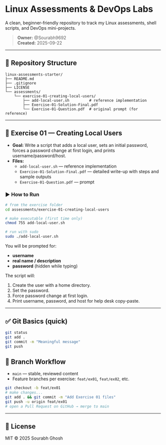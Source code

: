 # Linux Assessments & DevOps Labs

A clean, beginner-friendly repository to track my Linux assessments, shell scripts, and DevOps mini-projects.

> **Owner:** @Sourabh9692  
> **Created:** 2025-09-22

---

## 📁 Repository Structure

```
linux-assessments-starter/
├── README.md
├── .gitignore
├── LICENSE
└── assessments/
    └── exercise-01-creating-local-users/
        ├── add-local-user.sh         # reference implementation
        ├── Exercise-01-Solution-Final.pdf
        └── Exercise-01-Question.pdf  # original prompt (for reference)
```

---

## 🧪 Exercise 01 — Creating Local Users

- **Goal:** Write a script that adds a local user, sets an initial password, forces a password change at first login, and prints username/password/host.
- **Files:**
  - `add-local-user.sh` — reference implementation
  - `Exercise-01-Solution-Final.pdf` — detailed write-up with steps and sample outputs
  - `Exercise-01-Question.pdf` — prompt

### ▶️ How to Run

```bash
# from the exercise folder
cd assessments/exercise-01-creating-local-users

# make executable (first time only)
chmod 755 add-local-user.sh

# run with sudo
sudo ./add-local-user.sh
```

You will be prompted for:
- **username**
- **real name / description**
- **password** (hidden while typing)

The script will:
1) Create the user with a home directory.  
2) Set the password.  
3) Force password change at first login.  
4) Print username, password, and host for help desk copy-paste.

---

## ✅ Git Basics (quick)
```bash
git status
git add .
git commit -m "Meaningful message"
git push
```

## 🧭 Branch Workflow
- `main` — stable, reviewed content
- Feature branches per exercise: `feat/ex01`, `feat/ex02`, etc.

```bash
git checkout -b feat/ex01
# make changes...
git add . && git commit -m "Add Exercise 01 files"
git push -u origin feat/ex01
# open a Pull Request on GitHub → merge to main
```

---

## 📜 License
MIT © 2025 Sourabh Ghosh
